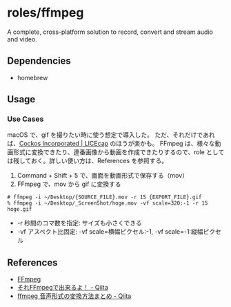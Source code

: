 # roles/ffmpeg
A complete, cross-platform solution to record, convert and stream audio and video.



## Dependencies
- homebrew



## Usage
### Use Cases
macOS で、gif を撮りたい時に使う想定で導入した。
ただ、それだけであれば、[Cockos Incorporated | LICEcap](https://www.cockos.com/licecap/) のほうが楽かも。
FFmpeg は、様々な動画形式に変換できたり、連番画像から動画を作成できたりするので、role としては残しておく。詳しい使い方は、References を参照する。

1. Command + Shift + 5 で、画面を動画形式で保存する（mov）
1. FFmpeg で、mov から gif に変換する


```
# ffmpeg -i ~/Desktop/{SOURCE_FILE}.mov -r 15 {EXPORT_FILE}.gif
% ffmpeg -i ~/Desktop/_ScreenShot/hoge.mov -vf scale=320:-1 -r 15 hoge.gif
```

- -r 秒間のコマ数を指定: サイズも小さくできる
- -vf アスペクト比固定: -vf scale=横幅ピクセル:-1, -vf scale=-1:縦幅ピクセル



## References
- [FFmpeg](https://ffmpeg.org/)
- [それFFmpegで出来るよ！ - Qiita](https://qiita.com/cha84rakanal/items/e84fe4eb6fbe2ae13fd8)
- [ffmpeg 音声形式の変換方法まとめ - Qiita](https://qiita.com/suzutsuki0220/items/43c87488b4684d3d15f6)

